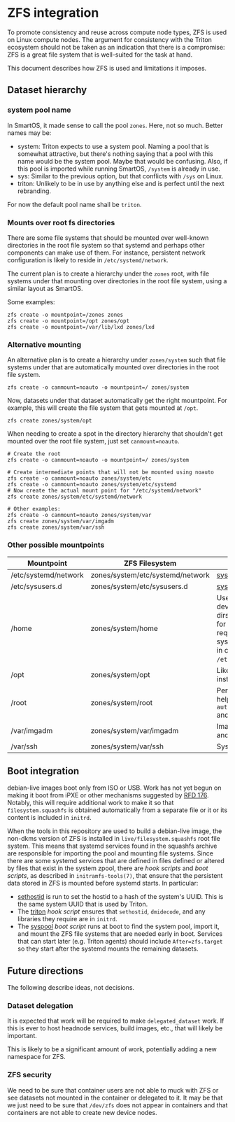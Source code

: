 <!--
    This Source Code Form is subject to the terms of the Mozilla Public
    License, v. 2.0. If a copy of the MPL was not distributed with this
    file, You can obtain one at http://mozilla.org/MPL/2.0/.
-->

<!--
    Copyright 2020 Joyent, Inc
-->

# ZFS integration

To promote consistency and reuse across compute node types, ZFS is used on Linux
compute nodes.  The argument for consistency with the Triton ecosystem should
not be taken as an indication that there is a compromise: ZFS is a great file
system that is well-suited for the task at hand.

This document describes how ZFS is used and limitations it imposes.

## Dataset hierarchy

### system pool name

In SmartOS, it made sense to call the pool `zones`.  Here, not so much.  Better
names may be:

- system:  Triton expects to use a system pool.  Naming a pool that is somewhat
  attractive, but there's nothing saying that a pool with this name would be the
  system pool.  Maybe that would be confusing.  Also, if this pool is imported
  while running SmartOS, `/system` is already in use.
- sys: Similar to the previous option, but that conflicts with `/sys` on Linux.
- triton: Unlikely to be in use by anything else and is perfect until the next
  rebranding.

For now the default pool name shall be `triton`.

### Mounts over root fs directories

There are some file systems that should be mounted over well-known directories
in the root file system so that systemd and perhaps other components can make
use of them.  For instance, persistent network configuration is likely to reside
in `/etc/systemd/network`.

The current plan is to create a hierarchy under the `zones` root, with file
systems under that mounting over directories in the root file system, using a
similar layout as SmartOS.

Some examples:

```
zfs create -o mountpoint=/zones zones
zfs create -o mountpoint=/opt zones/opt
zfs create -o mountpoint=/var/lib/lxd zones/lxd
```

### Alternative mounting

An alternative plan is to create a hierarchy under `zones/system` such
that file systems under that are automatically mounted over directories in the
root file system.

```
zfs create -o canmount=noauto -o mountpoint=/ zones/system
```

Now, datasets under that dataset automatically get the right mountpoint.  For
example, this will create the file system that gets mounted at `/opt`.

```
zfs create zones/system/opt
```

When needing to create a spot in the directory hierarchy that shouldn't get
mounted over the root file system, just set `canmount=noauto`.

```
# Create the root
zfs create -o canmount=noauto -o mountpoint=/ zones/system

# Create intermediate points that will not be mounted using noauto
zfs create -o canmount=noauto zones/system/etc
zfs create -o canmount=noauto zones/system/etc/systemd
# Now create the actual mount point for "/etc/systemd/network"
zfs create zones/system/etc/systemd/network

# Other examples:
zfs create -o canmount=noauto zones/system/var
zfs create zones/system/var/imgadm
zfs create zones/system/var/ssh
```

### Other possible mountpoints

| Mountpoint           | ZFS Filesystem              | Notes                |
|----------------------|-----------------------------|----------------------|
| /etc/systemd/network | zones/system/etc/systemd/network | [systemd.network](https://systemd.network/systemd.network.html) |
| /etc/sysusers.d      | zones/system/etc/sysusers.d | [systemd.sysusers.d](https://www.freedesktop.org/software/systemd/man/sysusers.d.html) |
| /home                | zones/system/home           | Useful for developers home dirs, maybe useful for customers requiring non-root system users. Use in conjunction with `/etc/sysusers.d`. |
| /opt                 | zones/system/opt            | Likely location of installed agents. |
| /root                | zones/system/root           | Persistent root dir helpful for `authorized_keys` and such. |
| /var/imgadm          | zones/system/var/imgadm     | Image manifests and such. |
| /var/ssh             | zones/system/var/ssh        | System SSH keys |

## Boot integration

debian-live images boot only from ISO or USB.  Work has not yet begun on making
it boot from iPXE or other mechanisms suggested by [RFD
176](https://github.com/joyent/rfd/blob/master/rfd/0176/README.md).  Notably,
this will require additional work to make it so that `filesystem.squashfs` is
obtained automatically from a separate file or it or its content is included in
`initrd`.

When the tools in this repository are used to build a debian-live image, the
non-dkms version of ZFS is installed in `live/filesystem.squashfs` root file
system.  This means that systemd services found in the squashfs archive are
responsible for importing the pool and mounting file systems.  Since there are
some systemd services that are defined in files defined or altered by files
that exist in the system zpool, there are *hook scripts* and *boot scripts*, as
described in `initramfs-tools(7)`, that ensure that the persistent data stored
in ZFS is mounted before systemd starts.  In particular:

- [sethostid](../src/sethostid) is run to set the hostid to a hash of the
  system's UUID.  This is the same system UUID that is used by Triton.
- The [triton](../proto/usr/share/initramfs-tools/hooks/triton) *hook script*
  ensures that `sethostid`, `dmidecode`, and any libraries they require are in
  `initrd`.
- The [syspool](../proto/usr/share/initramfs-tools/scripts/live-bottom/syspool)
  *boot script* runs at boot to find the system pool, import it, and mount the
  ZFS file systems that are needed early in boot.  Services that can start later
  (e.g. Triton agents) should include `After=zfs.target` so they start after the
  systemd mounts the remaining datasets.


## Future directions

The following describe ideas, not decisions.

### Dataset delegation

It is expected that work will be required to make `delegated_dataset` work.  If
this is ever to host headnode services, build images, etc., that will likely be
important.

This is likely to be a significant amount of work, potentially adding a new
namespace for ZFS.

### ZFS security

We need to be sure that container users are not able to muck with ZFS or see
datasets not mounted in the container or delegated to it.  It may be that we
just need to be sure that `/dev/zfs` does not appear in containers and that
containers are not able to create new device nodes.
